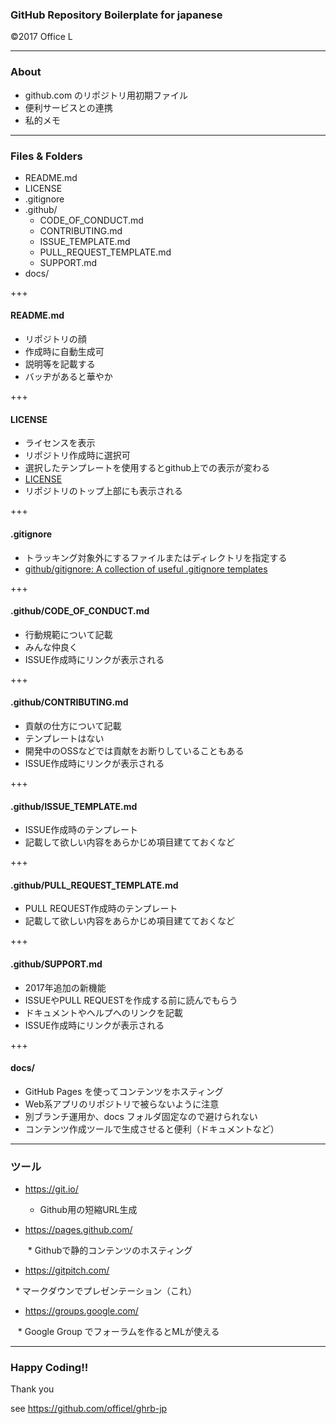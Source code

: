 ### GitHub Repository Boilerplate for japanese

©2017 Office L 

---

### About

* github.com のリポジトリ用初期ファイル
* 便利サービスとの連携
* 私的メモ

---

### Files & Folders

* README.md
* LICENSE
* .gitignore
* .github/
    * CODE_OF_CONDUCT.md
    * CONTRIBUTING.md
    * ISSUE_TEMPLATE.md
    * PULL_REQUEST_TEMPLATE.md
    * SUPPORT.md
* docs/

+++

#### README.md

* リポジトリの顔
* 作成時に自動生成可
* 説明等を記載する
* バッヂがあると華やか

+++

#### LICENSE

* ライセンスを表示
* リポジトリ作成時に選択可
* 選択したテンプレートを使用するとgithub上での表示が変わる
* [LICENSE](https://github.com/officel/ghrb-jp/blob/master/LICENSE)
* リポジトリのトップ上部にも表示される

+++

#### .gitignore

* トラッキング対象外にするファイルまたはディレクトリを指定する
* [github/gitignore: A collection of useful .gitignore templates](https://github.com/github/gitignore)

+++

#### .github/CODE_OF_CONDUCT.md

* 行動規範について記載
* みんな仲良く
* ISSUE作成時にリンクが表示される

+++

#### .github/CONTRIBUTING.md

* 貢献の仕方について記載
* テンプレートはない
* 開発中のOSSなどでは貢献をお断りしていることもある
* ISSUE作成時にリンクが表示される

+++

#### .github/ISSUE_TEMPLATE.md

* ISSUE作成時のテンプレート
* 記載して欲しい内容をあらかじめ項目建てておくなど

+++

#### .github/PULL_REQUEST_TEMPLATE.md

* PULL REQUEST作成時のテンプレート
* 記載して欲しい内容をあらかじめ項目建てておくなど

+++

#### .github/SUPPORT.md

* 2017年追加の新機能
* ISSUEやPULL REQUESTを作成する前に読んでもらう
* ドキュメントやヘルプへのリンクを記載
* ISSUE作成時にリンクが表示される

+++

#### docs/

* GitHub Pages を使ってコンテンツをホスティング
* Web系アプリのリポジトリで被らないように注意
* 別ブランチ運用か、docs フォルダ固定なので避けられない
* コンテンツ作成ツールで生成させると便利（ドキュメントなど）

---

### ツール

* https://git.io/

    * Github用の短縮URL生成

* https://pages.github.com/

    * Githubで静的コンテンツのホスティング

* https://gitpitch.com/

    * マークダウンでプレゼンテーション（これ）

* https://groups.google.com/

    * Google Group でフォーラムを作るとMLが使える

---

### Happy Coding!!

Thank you

see https://github.com/officel/ghrb-jp
